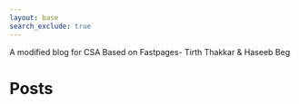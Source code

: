 ```yaml
---
layout: base
search_exclude: true
---
```

A modified blog for CSA Based on Fastpages- Tirth Thakkar & Haseeb Beg   



# Posts


